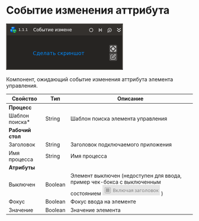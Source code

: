 # Событие изменения аттрибута

![](../../../../resources/activities/basic/desktop/events/property-changed-hot-key-trigger-base.png)

Компонент, ожидающий событие изменения аттрибута элемента управления.

| Свойство        | Тип     | Описание                           |
| --------------- | ------- | ---------------------------------- |
| **Процесс**                                                    |
| Шаблон поиска\* | String  | Шаблон поиска элемента управления  |
| **Рабочий стол**                                               |
| Заголовок       | String  | Заголовок подключаемого приложения |
| Имя процесса    | String  | Имя процесса                       |
| **Атрибуты**                                                   |
| Выключен        | Boolean | Элемент выключен (недоступен для ввода, пример чек-бокса с выключенным состоянием ![](../../../../resources/activities/basic/desktop/events/disabled-control-sample.png) ) |
| Фокус           | Boolean | Фокус ввода на элементе            |
| Значение        | Boolean | Значение элемента                  |
